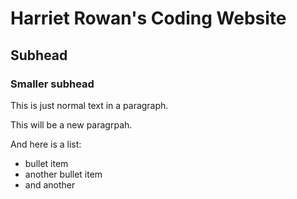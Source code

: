 # Harriet Rowan's Coding Website
## Subhead
### Smaller subhead

This is just normal text in a paragraph.

This will be a new paragrpah.

And here is a list:

* bullet item
* another bullet item
* and another



